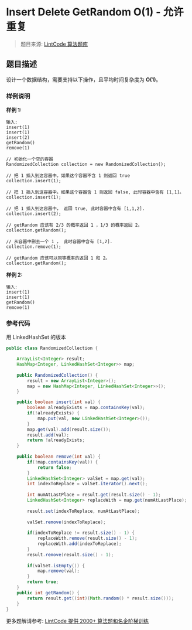 # Insert Delete GetRandom O(1) - 允许重复
 > 题目来源: [LintCode 算法题库](https://www.lintcode.com/problem/insert-delete-getrandom-o1-duplicates-allowed/?utm_source=sc-github-wzz)
 ## 题目描述
 设计一个数据结构，需要支持以下操作，且平均时间复杂度为 **O(1)**。
 ### 样例说明
 **样例 1:**
```
输入:
insert(1)
insert(1)
insert(2)
getRandom()
remove(1)

// 初始化一个空的容器
RandomizedCollection collection = new RandomizedCollection();

// 把 1 插入到这容器中。如果这个容器不含 1 则返回 true 
collection.insert(1);

// 把 1 插入到这容器中。如果这个容器含 1 则返回 false, 此时容器中含有 [1,1]。
collection.insert(1);

// 把 1 插入到这容器中， 返回 true, 此时容器中含有 [1,1,2].
collection.insert(2);

// getRandom 应该有 2/3 的概率返回 1 ，1/3 的概率返回 2。
collection.getRandom();

// 从容器中删去一个 1 ， 此时容器中含有 [1,2].
collection.remove(1);

// getRandom 应该可以同等概率的返回 1 和 2。
collection.getRandom();
```

**样例 2:**
```
输入:
insert(1)
insert(1)
getRandom()
remove(1)
```

 ### 参考代码
 用 LinkedHashSet 的版本
```java
public class RandomizedCollection {

    ArrayList<Integer> result;
    HashMap<Integer, LinkedHashSet<Integer>> map;
    
    public RandomizedCollection() {
        result = new ArrayList<Integer>();
        map = new HashMap<Integer, LinkedHashSet<Integer>>();
    }

    public boolean insert(int val) {
        boolean alreadyExists = map.containsKey(val);
        if(!alreadyExists) {
            map.put(val, new LinkedHashSet<Integer>());
        }
        map.get(val).add(result.size());
        result.add(val);
        return !alreadyExists;
    }
    
    public boolean remove(int val) {
        if(!map.containsKey(val)) {
            return false;
        }
        LinkedHashSet<Integer> valSet = map.get(val);
        int indexToReplace = valSet.iterator().next();
        
        int numAtLastPlace = result.get(result.size() - 1);
        LinkedHashSet<Integer> replaceWith = map.get(numAtLastPlace);
        
        result.set(indexToReplace, numAtLastPlace);
        
        valSet.remove(indexToReplace);
        
        if(indexToReplace != result.size() - 1) {
            replaceWith.remove(result.size() - 1);
            replaceWith.add(indexToReplace);
        }
        result.remove(result.size() - 1);
        
        if(valSet.isEmpty()) {
            map.remove(val);
        }
        return true;
    }
    public int getRandom() {
        return result.get((int)(Math.random() * result.size()));
    }
}
```
 更多题解请参考: [LintCode 提供 2000+ 算法题和名企阶梯训练](https://www.lintcode.com/problem/?utm_source=sc-github-wzz)